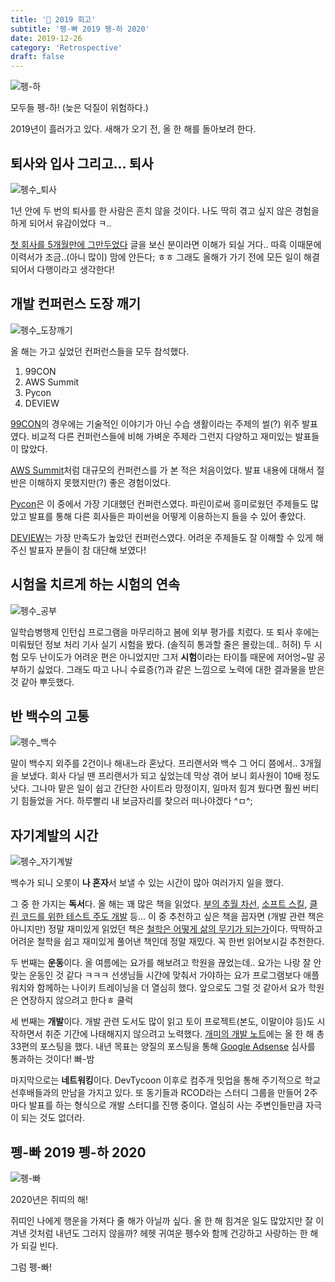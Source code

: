 ```yaml
---
title: '🐧 2019 회고'
subtitle: '펭-빠 2019 펭-하 2020'
date: 2019-12-26
category: 'Retrospective'
draft: false
---
```


![펭-하](images/2019/09.png)

모두들 펭-하! (늦은 덕질이 위험하다.)

2019년이 흘러가고 있다.
새해가 오기 전, 올 한 해를 돌아보려 한다.

## 퇴사와 입사 그리고... 퇴사

![펭수_퇴사](images/2019/07.png)

1년 안에 두 번의 퇴사를 한 사람은 흔치 않을 것이다.
나도 딱히 겪고 싶지 않은 경험을 하게 되어서 유감이었다 ㅋ..

[첫 회사를 5개월만에 그만두었다](http://ugaemi.com/retrospect/I-quit-my-job/) 글을 보신 분이라면 이해가 되실 거다.. 따흑
이때문에 이력서가 조금..(아니 많이) 맘에 안든다; ㅎㅎ
그래도 올해가 가기 전에 모든 일이 해결되어서 다행이라고 생각한다!

## 개발 컨퍼런스 도장 깨기

![펭수_도장깨기](images/2019/11.png)

올 해는 가고 싶었던 컨퍼런스들을 모두 참석했다.

1. 99CON
2. AWS Summit
3. Pycon
4. DEVIEW

[99CON](https://booking.naver.com/booking/12/bizes/116060)의 경우에는 기술적인 이야기가 아닌 수습 생활이라는 주제의 썰(?) 위주 발표였다.
비교적 다른 컨퍼런스들에 비해 가벼운 주제라 그런지 다양하고 재미있는 발표들이 많았다.

[AWS Summit](https://aws.amazon.com/ko/events/summits/seoul/)처럼 대규모의 컨퍼런스를 가 본 적은 처음이었다.
발표 내용에 대해서 절반은 이해하지 못했지만(?) 좋은 경험이었다.

[Pycon](https://www.pycon.kr)은 이 중에서 가장 기대했던 컨퍼런스였다.
파린이로써 흥미로웠던 주제들도 많았고 발표를 통해 다른 회사들은 파이썬을 어떻게 이용하는지 들을 수 있어 좋았다.

[DEVIEW](https://deview.kr/2019)는 가장 만족도가 높았던 컨퍼런스였다.
어려운 주제들도 잘 이해할 수 있게 해주신 발표자 분들이 참 대단해 보였다!

## 시험을 치르게 하는 시험의 연속

![펭수_공부](images/2019/08.png)

일학습병행제 인턴십 프로그램을 마무리하고 봄에 외부 평가를 치렀다.
또 퇴사 후에는 미뤄뒀던 정보 처리 기사 실기 시험을 봤다. (솔직히 통과할 줄은 몰랐는데.. 허허)
두 시험 모두 난이도가 어려운 편은 아니었지만 그저 **시험**이라는 타이틀 때문에 저어엉~말 공부하기 싫었다.
그래도 따고 나니 수료증(?)과 같은 느낌으로 노력에 대한 결과물을 받은 것 같아 뿌듯했다.

## 반 백수의 고통

![펭수_백수](images/2019/10.png)

말이 백수지 외주를 2건이나 해내느라 혼났다.
프리랜서와 백수 그 어디 쯤에서.. 3개월을 보냈다.
회사 다닐 땐 프리랜서가 되고 싶었는데 막상 겪어 보니 회사원이 10배 정도 낫다.
그나마 맡은 일이 쉽고 간단한 사이트라 망정이지, 일마저 힘겨 웠다면 훨씬 버티기 힘들었을 거다.
하루빨리 내 보금자리를 찾으러 떠나야겠다 ^ㅁ^;

## 자기계발의 시간

![펭수_자기계발](images/2019/12.png)

백수가 되니 오롯이 **나 혼자**서 보낼 수 있는 시간이 많아 여러가지 일을 했다.

그 중 한 가지는 **독서**다. 올 해는 꽤 많은 책을 읽었다.
[부의 추월 차선](http://www.yes24.com/Product/Goods/9440838), [소프트 스킬](http://www.yes24.com/Product/goods/23161141), [클린 코드를 위한 테스트 주도 개발](http://www.yes24.com/Product/Goods/16886031) 등...
이 중 추천하고 싶은 책을 꼽자면 (개발 관련 책은 아니지만) 정말 재미있게 읽었던 책은 [철학은 어떻게 삶의 무기가 되는가](http://www.yes24.com/Product/Goods/68749139)이다.
딱딱하고 어려운 철학을 쉽고 재미있게 풀어낸 책인데 정말 재밌다. 꼭 한번 읽어보시길 추천한다.

두 번째는 **운동**이다.
올 여름에는 요가를 해보려고 학원을 끊었는데.. 요가는 나랑 잘 안맞는 운동인 것 같다 ㅋㅋㅋ
선생님들 시간에 맞춰서 가야하는 요가 프로그램보다 애플워치와 함께하는 나이키 트레이닝을 더 열심히 했다.
앞으로도 그럴 것 같아서 요가 학원은 연장하지 않으려고 한다ㅎ 쿨럭

세 번째는 **개발**이다.
개발 관련 도서도 많이 읽고 토이 프로젝트(본도, 이말이야 등)도 시작하면서 취준 기간에 나태해지지 않으려고 노력했다.
[개미의 개발 노트](http://ugaemi.com)에는 올 한 해 총 33편의 포스팅을 했다.
내년 목표는 양질의 포스팅을 통해 [Google Adsense](https://www.google.com/intl/ko_kr/adsense/start/#/?modal_active=none) 심사를 통과하는 것이다! 빠-밤

마지막으로는 **네트워킹**이다.
DevTycoon 이후로 컴주개 밋업을 통해 주기적으로 학교 선후배들과의 만남을 가지고 있다.
또 동기들과 RCOD라는 스터디 그룹을 만들어 2주마다 발표를 하는 형식으로 개발 스터디를 진행 중이다.
열심히 사는 주변인들만큼 자극이 되는 것도 없더라.

## 펭-빠 2019 펭-하 2020

![펭-빠](images/2019/13.png)

2020년은 쥐띠의 해!

쥐띠인 나에게 행운을 가져다 줄 해가 아닐까 싶다.
올 한 해 힘겨운 일도 많았지만 잘 이겨낸 것처럼 내년도 그러지 않을까? 헤헷
귀여운 펭수와 함께 건강하고 사랑하는 한 해가 되길 빈다.

그럼 펭-빠!